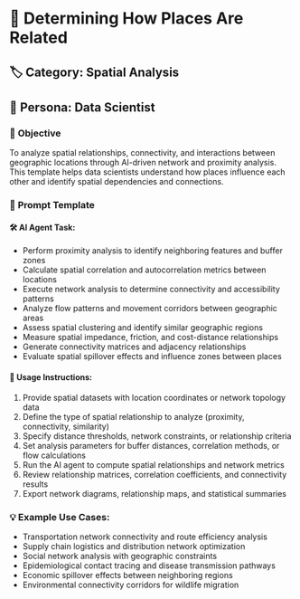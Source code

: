 # 🔗 Determining How Places Are Related

## 🏷️ **Category:** Spatial Analysis  
## 👤 **Persona:** Data Scientist

### 🎯 **Objective**
To analyze spatial relationships, connectivity, and interactions between geographic locations through AI-driven network and proximity analysis. This template helps data scientists understand how places influence each other and identify spatial dependencies and connections.

### 📝 **Prompt Template**
#### 🛠 AI Agent Task:
- Perform proximity analysis to identify neighboring features and buffer zones
- Calculate spatial correlation and autocorrelation metrics between locations
- Execute network analysis to determine connectivity and accessibility patterns
- Analyze flow patterns and movement corridors between geographic areas
- Assess spatial clustering and identify similar geographic regions
- Measure spatial impedance, friction, and cost-distance relationships
- Generate connectivity matrices and adjacency relationships
- Evaluate spatial spillover effects and influence zones between places

#### 🔧 Usage Instructions:
1. Provide spatial datasets with location coordinates or network topology data
2. Define the type of spatial relationship to analyze (proximity, connectivity, similarity)
3. Specify distance thresholds, network constraints, or relationship criteria
4. Set analysis parameters for buffer distances, correlation methods, or flow calculations
5. Run the AI agent to compute spatial relationships and network metrics
6. Review relationship matrices, correlation coefficients, and connectivity results
7. Export network diagrams, relationship maps, and statistical summaries

### 💡 **Example Use Cases:**
- Transportation network connectivity and route efficiency analysis
- Supply chain logistics and distribution network optimization
- Social network analysis with geographic constraints
- Epidemiological contact tracing and disease transmission pathways
- Economic spillover effects between neighboring regions
- Environmental connectivity corridors for wildlife migration